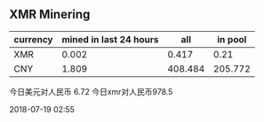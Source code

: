 ## XMR Minering

|currency|mined in last 24 hours|all|in pool|
|---|---|---|---|
|XMR|0.002|0.417|0.21|
|CNY|1.809|408.484|205.772|

今日美元对人民币 6.72	今日xmr对人民币978.5


2018-07-19 02:55